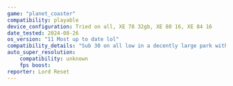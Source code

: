 ```yaml
---
game: "planet_coaster"
compatibility: playable
device_configuration: Tried on all, XE 78 32gb, XE 80 16, XE 84 16
date_tested: 2024-08-26
os_version: "11 Most up to date lol"
compatibility_details: "Sub 30 on all low in a decently large park with 7k guests, a bit low but DEF playable"
auto_super_resolution:
    compatibility: unknown
    fps boost: 
reporter: Lord Reset
---
```

